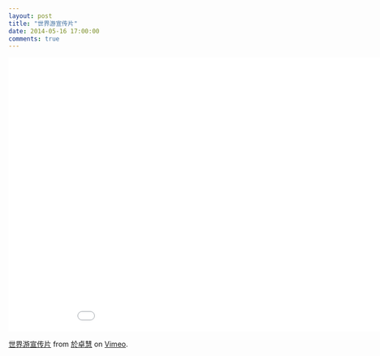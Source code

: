 ```yaml
---
layout: post
title: "世界游宣传片"
date: 2014-05-16 17:00:00
comments: true
---
```

<iframe src="//player.vimeo.com/video/95488997" width="960" height="540" frameborder="0" webkitallowfullscreen mozallowfullscreen allowfullscreen></iframe> <p><a href="https://vimeo.com/95488997">世界游宣传片</a> from <a href="https://vimeo.com/user28137306">於卓慧</a> on <a href="https://vimeo.com">Vimeo</a>.</p>